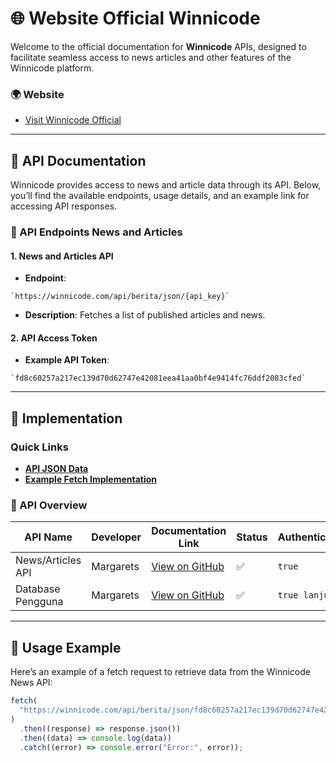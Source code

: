 # 🌐 Website Official Winnicode

Welcome to the official documentation for **Winnicode** APIs, designed to facilitate seamless access to news articles and other features of the Winnicode platform.

### 🌍 Website

- [Visit Winnicode Official](https://winnicode.com)

---

## 📑 API Documentation

Winnicode provides access to news and article data through its API. Below, you’ll find the available endpoints, usage details, and an example link for accessing API responses.

### 📘 API Endpoints News and Articles

#### 1. News and Articles API

- **Endpoint**:

```
`https://winnicode.com/api/berita/json/{api_key}`
```

- **Description**: Fetches a list of published articles and news.

#### 2. API Access Token

- **Example API Token**:

```
`fd8c60257a217ec139d70d62747e42081eea41aa0bf4e9414fc76ddf2083cfed`
```

---

## 🚀 Implementation

### Quick Links

- **[API JSON Data](https://winnicode.com/api/berita/json/fd8c60257a217ec139d70d62747e42081eea41aa0bf4e9414fc76ddf2083cfed)**
- **[Example Fetch Implementation](https://api-berita.winnicode.com)**

### 🔎 API Overview

| API Name          | Developer | Documentation Link                                                                  | Status | Authentication |
| ----------------- | --------- | ----------------------------------------------------------------------------------- | ------ | -------------- |
| News/Articles API | Margarets | [View on GitHub](https://github.com/winnicodeofficial/API-BERITA-ARTIKEL-WINNICODE) | ✅     | `true`         |
| Database Pengguna | Margarets | [View on GitHub](https://github.com/winnicodeofficial/API-BERITA-ARTIKEL-WINNICODE) | ✅     | `true lanjut`  |

---

## 📄 Usage Example

Here’s an example of a fetch request to retrieve data from the Winnicode News API:

```javascript
fetch(
  "https://winnicode.com/api/berita/json/fd8c60257a217ec139d70d62747e42081eea41aa0bf4e9414fc76ddf2083cfed"
)
  .then((response) => response.json())
  .then((data) => console.log(data))
  .catch((error) => console.error("Error:", error));
```
